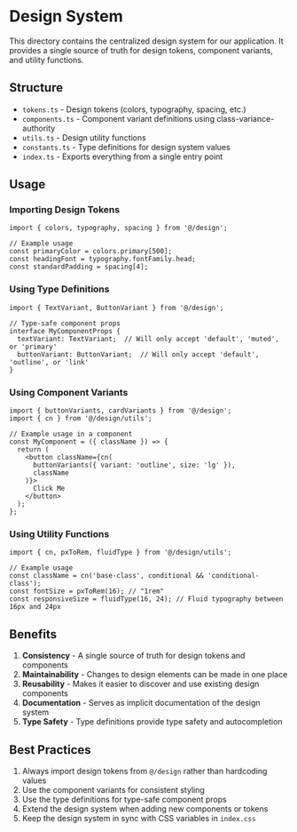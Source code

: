 # Design System

This directory contains the centralized design system for our application. It provides a single source of truth for design tokens, component variants, and utility functions.

## Structure

- `tokens.ts` - Design tokens (colors, typography, spacing, etc.)
- `components.ts` - Component variant definitions using class-variance-authority
- `utils.ts` - Design utility functions
- `constants.ts` - Type definitions for design system values
- `index.ts` - Exports everything from a single entry point

## Usage

### Importing Design Tokens

```tsx
import { colors, typography, spacing } from '@/design';

// Example usage
const primaryColor = colors.primary[500];
const headingFont = typography.fontFamily.head;
const standardPadding = spacing[4];
```

### Using Type Definitions

```tsx
import { TextVariant, ButtonVariant } from '@/design';

// Type-safe component props
interface MyComponentProps {
  textVariant: TextVariant;  // Will only accept 'default', 'muted', or 'primary'
  buttonVariant: ButtonVariant;  // Will only accept 'default', 'outline', or 'link'
}
```

### Using Component Variants

```tsx
import { buttonVariants, cardVariants } from '@/design';
import { cn } from '@/design/utils';

// Example usage in a component
const MyComponent = ({ className }) => {
  return (
    <button className={cn(
      buttonVariants({ variant: 'outline', size: 'lg' }),
      className
    )}>
      Click Me
    </button>
  );
};
```

### Using Utility Functions

```tsx
import { cn, pxToRem, fluidType } from '@/design/utils';

// Example usage
const className = cn('base-class', conditional && 'conditional-class');
const fontSize = pxToRem(16); // "1rem"
const responsiveSize = fluidType(16, 24); // Fluid typography between 16px and 24px
```

## Benefits

1. **Consistency** - A single source of truth for design tokens and components
2. **Maintainability** - Changes to design elements can be made in one place
3. **Reusability** - Makes it easier to discover and use existing design components
4. **Documentation** - Serves as implicit documentation of the design system
5. **Type Safety** - Type definitions provide type safety and autocompletion

## Best Practices

1. Always import design tokens from `@/design` rather than hardcoding values
2. Use the component variants for consistent styling
3. Use the type definitions for type-safe component props
4. Extend the design system when adding new components or tokens
5. Keep the design system in sync with CSS variables in `index.css`
